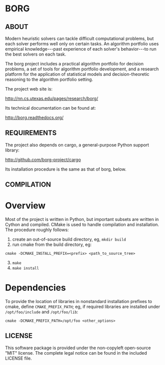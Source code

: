 BORG
====

ABOUT
-----

Modern heuristic solvers can tackle difficult computational problems, but each
solver performs well only on certain tasks. An algorithm portfolio uses
empirical knowledge---past experience of each solver's behavior---to run the
best solvers on each task.

The borg project includes a practical algorithm portfolio for decision
problems, a set of tools for algorithm portfolio development, and a research
platform for the application of statistical models and decision-theoretic
reasoning to the algorithm portfolio setting.

The project web site is:

http://nn.cs.utexas.edu/pages/research/borg/

Its technical documentation can be found at:

http://borg.readthedocs.org/

REQUIREMENTS
------------

The project also depends on cargo, a general-purpose Python support library:

http://github.com/borg-project/cargo

Its installation procedure is the same as that of borg, below.

COMPILATION
-----------

# Overview

Most of the project is written in Python, but important subsets are written in
Cython and compiled. CMake is used to handle compilation and installation. The
procedure roughly follows:

1. create an out-of-source build directory, eg, `mkdir build`
2. run cmake from the build directory, eg:

`cmake -DCMAKE_INSTALL_PREFIX=<prefix> <path_to_source_tree>`

3. `make`
4. `make install`

# Dependencies

To provide the location of libraries in nonstandard installation prefixes to
cmake, define `CMAKE_PREFIX_PATH`; eg, if required libraries are installed under
`/opt/foo/include` and `/opt/foo/lib`:

`cmake -DCMAKE_PREFIX_PATH=/opt/foo <other_options>`

LICENSE
-------

This software package is provided under the non-copyleft open-source "MIT"
license. The complete legal notice can be found in the included LICENSE file.

